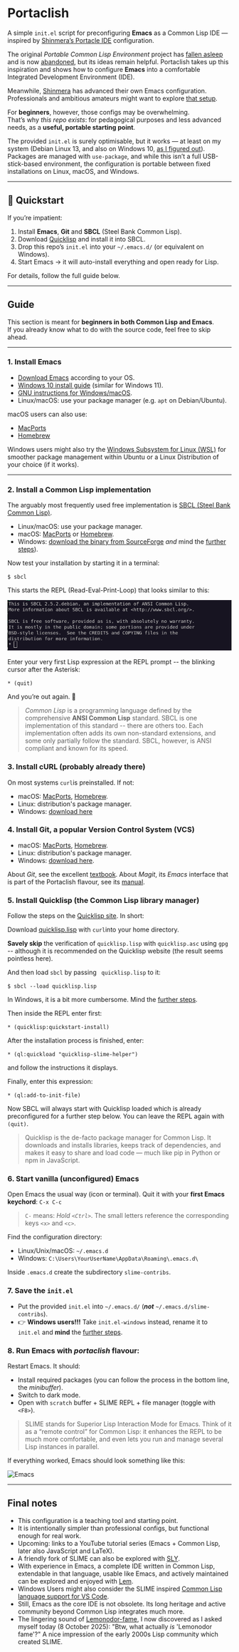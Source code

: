 # Portaclish  

A simple `init.el` script for preconfiguring **Emacs** as a Common Lisp IDE —
  inspired by [Shinmera’s Portacle IDE](https://portacle.github.io/)
  configuration.  

The original *Portable Common Lisp Environment* project has [fallen
asleep](https://www.reddit.com/r/Common_Lisp/comments/uphlgw/is_portacle_being_maintained/)
and is now
[abandoned](https://mastodon.social/@miguel@lemmy.ml/115097648782234707), 
but its ideas remain helpful. Portaclish takes up this inspiration and shows how
to configure **Emacs** into a comfortable Integrated Development Environment (IDE). 

Meanwhile, [Shinmera](https://shinmera.com/) has advanced their own Emacs configuration. Professionals and ambitious amateurs might want to explore [that setup](https://codeberg.org/shinmera/.emacs).  

For **beginners**, however, those configs may be overwhelming.  
That’s why *this repo exists*: for pedagogical purposes and less advanced needs, as a **useful, portable starting point**.  

The provided `init.el` is surely optimisable, but it works — at least on my
system (Debian Linux 13, and also on Windows 10, [as I figured
out](emacs-sbcl-windows.md)). Packages are managed with `use-package`, and while
this isn’t a full USB-stick-based environment, the configuration is portable
between fixed installations on Linux, macOS, and Windows.   

---

## 🚀 Quickstart  

If you’re impatient:  

1. Install **Emacs**, **Git** and **SBCL** (Steel Bank Common Lisp).  
2. Download [Quicklisp](https://www.quicklisp.org/beta/) and install it into SBCL.  
3. Drop this repo’s `init.el` into your `~/.emacs.d/` (or equivalent on Windows).  
4. Start Emacs → it will auto-install everything and open ready for Lisp.  

For details, follow the full guide below.  

---

## Guide  

This section is meant for **beginners in both Common Lisp and Emacs**.  
If you already know what to do with the source code, feel free to skip ahead.  

---

### 1. Install Emacs  

- [Download Emacs](https://www.gnu.org/software/emacs/) according to your OS.  
- [Windows 10 install guide](emacs-sbcl-windows.md) (similar for Windows 11).  
- [GNU instructions for
Windows/macOS](https://www.gnu.org/software/emacs/download.html#nonfree).  
- Linux/macOS: use your package manager (e.g. `apt` on Debian/Ubuntu).  

macOS users can also use:  
- [MacPorts](https://ports.macports.org/port/emacs/)  
- [Homebrew](https://formulae.brew.sh/formula/emacs)  

Windows users might also try the [Windows Subsystem for Linux
(WSL)](https://learn.microsoft.com/en-us/windows/wsl/install) for smoother
package management within Ubuntu or a Linux Distribution of your choice (if it works). 

---

### 2. Install a Common Lisp implementation

The arguably most frequently used free implementation is [SBCL (Steel Bank Common
Lisp)](https://www.sbcl.org/). 

- Linux/macOS: use your package manager.
- macOS: [MacPorts](https://ports.macports.org/port/sbcl/) or
  [Homebrew](https://formulae.brew.sh/formula/sbcl).
- Windows: [download the binary from
SourceForge](https://sourceforge.net/projects/sbcl/files/sbcl/) *and* mind the
[further steps](emacs-sbcl-windows.md)). 

Now test your installation by starting it in a terminal:

```
$ sbcl
```

This starts the REPL (Read-Eval-Print-Loop) that looks similar to this:

![REPL](images/sbcl-raw-REPL.png)

Enter your very first Lisp expression at the REPL prompt -- the blinking cursor
after the Asterisk: 

```
* (quit)
```

And you’re out again. 🎉

> *Common Lisp* is a programming language defined by the comprehensive **ANSI
> Common Lisp** standard. SBCL is one implementation of this standard -- there are
> others too. Each implementation often adds its own non-standard extensions, and
> some only partially follow the standard. SBCL, however, is ANSI compliant and
> known for its speed. 

### 3. Install cURL (probably already there)

On most systems ```curl```is preinstalled. If not:

* macOS: [MacPorts](https://ports.macports.org/port/curl/),
  [Homebrew](https://formulae.brew.sh/formula/curl#default). 
* Linux: distribution's package manager.
* Windows: [download here](https://curl.se/windows/)

### 4. Install Git, a popular Version Control System (VCS)

* macOS: [MacPorts](https://ports.macports.org/port/git/),
  [Homebrew](https://formulae.brew.sh/formula/git).
* Linux: distribution's package manager.
* Windows: [download here](https://git-scm.com/download/win).

About *Git*, see the excellent 
[textbook](https://github.com/progit/progit2/releases/download/2.1.448/progit.pdf). 
About *Magit*, its *Emacs* interface that is part of the Portaclish flavour, see its 
[manual](https://magit.vc/manual/magit.html).

### 5. Install Quicklisp (the Common Lisp library manager)

Follow the steps on the [Quicklisp site](https://www.quicklisp.org/beta/). In
short: 

Download [quicklisp.lisp](https://beta.quicklisp.org/quicklisp.lisp) with
```curl```into your home directory.  

**Savely skip** the verification of ```quicklisp.lisp``` with
```quicklisp.asc``` using ```gpg``` -- although it is recommended on the
Quicklisp website (the result seems pointless here).

And then load ```sbcl``` by passing ``` quicklisp.lisp``` to it:

```
$ sbcl --load quicklisp.lisp
```

In Windows, it is a bit more cumbersome. Mind the [further steps](emacs-sbcl-windows.md). 


Then inside the REPL enter first:

```
* (quicklisp:quickstart-install)
```

After the installation process is finished, enter:

```
* (ql:quickload "quicklisp-slime-helper")
```

and follow the instructions it displays.

Finally, enter this expression:

```
* (ql:add-to-init-file)
```

Now SBCL will always start with Quicklisp loaded which is already preconfigured
for a further step below. You can leave the REPL again with ```(quit)```. 

> Quicklisp is the de-facto package manager for Common Lisp. It downloads and
> installs libraries, keeps track of dependencies, and makes it easy to share and
> load code — much like pip in Python or npm in JavaScript.


### 6. Start vanilla (unconfigured) Emacs

Open Emacs the usual way (icon or terminal).
Quit it with your **first Emacs keychord**: ```C-x C-c```

> ```C-``` means: *Hold ```<Ctrl>```*. The small letters reference the
> corresponding keys ```<x>``` and ```<c>```.

Find the configuration directory:

* Linux/Unix/macOS: ```~/.emacs.d```
* Windows: ```C:\Users\YourUserName\AppData\Roaming\.emacs.d\``` 

Inside ```.emacs.d``` create the subdirectory ```slime-contribs```.

### 7. Save the ```init.el```

* Put the provided ```init.el``` into ```~/.emacs.d/``` (***not***
  ```~/.emacs.d/slime-contribs```). 
* 👉 **Windows users!!!** Take ```init.el-windows``` instead, rename it to ```init.el```
  and **mind** the [further steps](emacs-sbcl-windows.md).

### 8. Run Emacs with *portaclish* flavour:

Restart Emacs. It should:

* Install required packages (you can follow the process in the bottom line, the
  *minibuffer*). 
* Switch to dark mode.
* Open with ```scratch``` buffer + SLIME REPL + file manager (toggle with
  ```<F8>```). 
  
> SLIME stands for Superior Lisp Interaction Mode for Emacs. Think of it as a
> “remote control” for Common Lisp: it enhances the REPL to be much more
> comfortable, and even lets you run and manage several Lisp instances in
> parallel.

If everything worked, Emacs should look something like this:

![Emacs](images/Emacs-start.png)

---

## Final notes

* This configuration is a teaching tool and starting point.
* It is intentionally simpler than professional configs, but functional enough
  for real work. 
* Upcoming: links to a YouTube tutorial series (Emacs + Common Lisp, later also
  JavaScript and LaTeX).
* A friendly fork of SLIME can also be explored with
  [SLY](https://github.com/joaotavora/sly).
* With experience in Emacs, a complete IDE written in Common Lisp, extendable
  in that language, usable like Emacs, and actively maintained can be explored
  and enjoyed with
  [Lem](https://lem-project.github.io/).
* Windows Users might also consider the SLIME inspired
  [Common Lisp language support for VS Code](https://marketplace.visualstudio.com/items?itemName=qingpeng.common-lisp).
* Still, Emacs as the core IDE is not obsolete. Its long heritage and active
  community beyond Common Lisp integrates much more.
* The lingering sound of [Lemonodor-fame](http://lemonodor.com/), I now
  discovered as I asked myself today (8 October 2025): "Btw, what actually *is*
  'Lemonodor fame'?" A nice impression of the early 2000s Lisp community which created SLIME.
